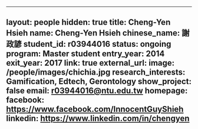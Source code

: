 ---
layout: people
hidden: true
title: Cheng-Yen Hsieh
name: Cheng-Yen Hsieh
chinese_name: 謝政諺
student_id: r03944016
status: ongoing
program: Master student
entry_year: 2014
exit_year: 2017
link: true
external_url: 
image: /people/images/chichia.jpg
research_interests: Gamification, Edtech, Gerontology 
show_project: false
email: r03944016@ntu.edu.tw
homepage: 
facebook: https://www.facebook.com/InnocentGuyShieh
linkedin: https://www.linkedin.com/in/chengyen
----------------------------------------------